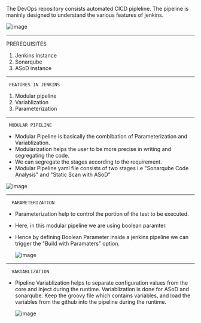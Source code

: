 The DevOps repository consists automated CICD pipleline. The pipeline is maninly designed to understand the various features of jenkins.

![image](https://user-images.githubusercontent.com/95271479/210556153-372af877-c17c-4aa6-8a72-274c34276de3.png)




     
   
___________________________________________________________________________________________________________________________________________________________________
PREREQUISITES

1) Jenkins instance
2) Sonarqube
3) ASoD instance

_____________________________________________________________________________________________________________________________________________________________________
     FEATURES IN JENKINS
 
1) Modular pipeline
2) Variablization
3) Parameterization


 _____________________________________________________________________________________________________________________________________________________________________
     MODULAR PIPELINE
     
* Modular Pipeline is basically the combibation of Parameterization and Variablization. 
* Modularization helps the user to be more precise in writing and segregating the code. 
* We can segregate the stages according to the requirement.
* Modular Pipeline yaml file consists of two stages i.e "Sonarqube Code Analysis" and "Static Scan with ASoD"

![image](https://user-images.githubusercontent.com/95271479/210327791-e9bcc0a7-fbcd-4bd1-9c9f-286992e57c38.png)






______________________________________________________________________________________________________________________________________________________________________
      PARAMETERIZATION
      
* Parameterization help to control the portion of the test to be executed. 
* Here, in this modular pipeline we are using boolean paramter.
* Hence by defining Boolean Parameter inside a jenkins pipeline we can trigger the "Build with Paramaters" option.
      
  ![image](https://user-images.githubusercontent.com/95271479/210328175-6c137ffa-8746-4515-a570-33d61c47fa1f.png)




      
___________________________________________________________________________________________________________________________________________________________________

      VARIABLIZATION
      
* Pipeline Variablization helps to separate configuration values from the core and inject during the runtime. Variablization is done for ASoD and sonarqube.
      Keep the groovy file which contains variables, and load the variables from the github into the pipeline during the runtime.
      
  ![image](https://user-images.githubusercontent.com/95271479/210329249-88fbd9a3-7d4c-48f4-bb95-8ad1f072c89a.png)

  
  
  


  
  
  
  
  


      


     
